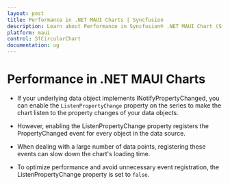 ```yaml
---
layout: post
title: Performance in .NET MAUI Charts | Syncfusion
description: Learn about Performance in Syncfusion® .NET MAUI Chart (SfCircularChart), its elements and more details.
platform: maui
control: SfCircularChart
documentation: ug
---
```


# Performance in .NET MAUI Charts

* If your underlying data object implements INotifyPropertyChanged, you can enable the `ListenPropertyChange` property on the series to make the chart listen to the property changes of your data objects.

* However, enabling the ListenPropertyChange property registers the PropertyChanged event for every object in the data source.

* When dealing with a large number of data points, registering these events can slow down the chart's loading time.

* To optimize performance and avoid unnecessary event registration, the ListenPropertyChange property is set to `false`.

